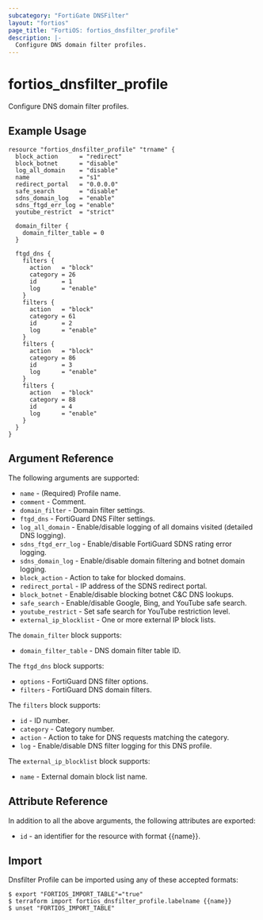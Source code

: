 ```yaml
---
subcategory: "FortiGate DNSFilter"
layout: "fortios"
page_title: "FortiOS: fortios_dnsfilter_profile"
description: |-
  Configure DNS domain filter profiles.
---
```


# fortios_dnsfilter_profile
Configure DNS domain filter profiles.

## Example Usage

```hcl
resource "fortios_dnsfilter_profile" "trname" {
  block_action      = "redirect"
  block_botnet      = "disable"
  log_all_domain    = "disable"
  name              = "s1"
  redirect_portal   = "0.0.0.0"
  safe_search       = "disable"
  sdns_domain_log   = "enable"
  sdns_ftgd_err_log = "enable"
  youtube_restrict  = "strict"

  domain_filter {
    domain_filter_table = 0
  }

  ftgd_dns {
    filters {
      action   = "block"
      category = 26
      id       = 1
      log      = "enable"
    }
    filters {
      action   = "block"
      category = 61
      id       = 2
      log      = "enable"
    }
    filters {
      action   = "block"
      category = 86
      id       = 3
      log      = "enable"
    }
    filters {
      action   = "block"
      category = 88
      id       = 4
      log      = "enable"
    }
  }
}
```

## Argument Reference

The following arguments are supported:

* `name` - (Required) Profile name.
* `comment` - Comment.
* `domain_filter` - Domain filter settings.
* `ftgd_dns` - FortiGuard DNS Filter settings.
* `log_all_domain` - Enable/disable logging of all domains visited (detailed DNS logging).
* `sdns_ftgd_err_log` - Enable/disable FortiGuard SDNS rating error logging.
* `sdns_domain_log` - Enable/disable domain filtering and botnet domain logging.
* `block_action` - Action to take for blocked domains.
* `redirect_portal` - IP address of the SDNS redirect portal.
* `block_botnet` - Enable/disable blocking botnet C&C DNS lookups.
* `safe_search` - Enable/disable Google, Bing, and YouTube safe search.
* `youtube_restrict` - Set safe search for YouTube restriction level.
* `external_ip_blocklist` - One or more external IP block lists.

The `domain_filter` block supports:

* `domain_filter_table` - DNS domain filter table ID.

The `ftgd_dns` block supports:

* `options` - FortiGuard DNS filter options.
* `filters` - FortiGuard DNS domain filters.

The `filters` block supports:

* `id` - ID number.
* `category` - Category number.
* `action` - Action to take for DNS requests matching the category.
* `log` - Enable/disable DNS filter logging for this DNS profile.

The `external_ip_blocklist` block supports:

* `name` - External domain block list name.


## Attribute Reference

In addition to all the above arguments, the following attributes are exported:
* `id` - an identifier for the resource with format {{name}}.

## Import

Dnsfilter Profile can be imported using any of these accepted formats:
```
$ export "FORTIOS_IMPORT_TABLE"="true"
$ terraform import fortios_dnsfilter_profile.labelname {{name}}
$ unset "FORTIOS_IMPORT_TABLE"
```
